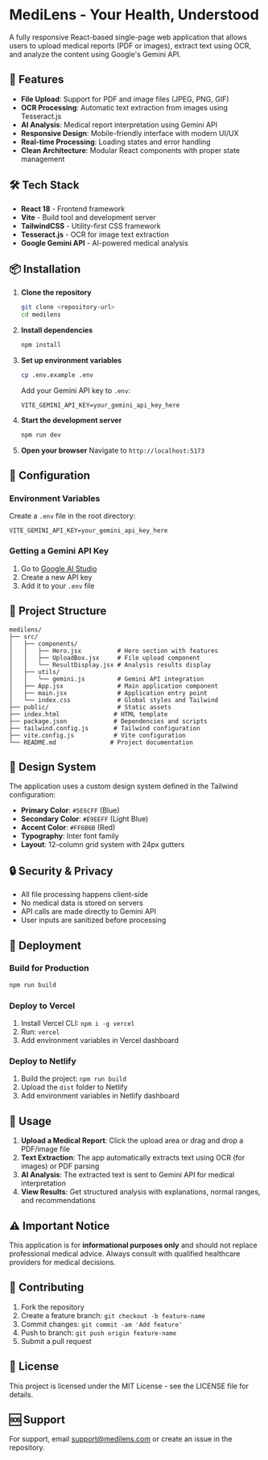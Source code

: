 # MediLens - Your Health, Understood

A fully responsive React-based single-page web application that allows users to upload medical reports (PDF or images), extract text using OCR, and analyze the content using Google's Gemini API.

## 🚀 Features

- **File Upload**: Support for PDF and image files (JPEG, PNG, GIF)
- **OCR Processing**: Automatic text extraction from images using Tesseract.js
- **AI Analysis**: Medical report interpretation using Gemini API
- **Responsive Design**: Mobile-friendly interface with modern UI/UX
- **Real-time Processing**: Loading states and error handling
- **Clean Architecture**: Modular React components with proper state management

## 🛠️ Tech Stack

- **React 18** - Frontend framework
- **Vite** - Build tool and development server
- **TailwindCSS** - Utility-first CSS framework
- **Tesseract.js** - OCR for image text extraction
- **Google Gemini API** - AI-powered medical analysis

## 📦 Installation

1. **Clone the repository**
   ```bash
   git clone <repository-url>
   cd medilens
   ```

2. **Install dependencies**
   ```bash
   npm install
   ```

3. **Set up environment variables**
   ```bash
   cp .env.example .env
   ```
   
   Add your Gemini API key to `.env`:
   ```
   VITE_GEMINI_API_KEY=your_gemini_api_key_here
   ```

4. **Start the development server**
   ```bash
   npm run dev
   ```

5. **Open your browser**
   Navigate to `http://localhost:5173`

## 🔧 Configuration

### Environment Variables

Create a `.env` file in the root directory:

```env
VITE_GEMINI_API_KEY=your_gemini_api_key_here
```

### Getting a Gemini API Key

1. Go to [Google AI Studio](https://makersuite.google.com/app/apikey)
2. Create a new API key
3. Add it to your `.env` file

## 📁 Project Structure

```
medilens/
├── src/
│   ├── components/
│   │   ├── Hero.jsx          # Hero section with features
│   │   ├── UploadBox.jsx     # File upload component
│   │   └── ResultDisplay.jsx # Analysis results display
│   ├── utils/
│   │   └── gemini.js         # Gemini API integration
│   ├── App.jsx               # Main application component
│   ├── main.jsx              # Application entry point
│   └── index.css             # Global styles and Tailwind
├── public/                   # Static assets
├── index.html               # HTML template
├── package.json             # Dependencies and scripts
├── tailwind.config.js       # Tailwind configuration
├── vite.config.js           # Vite configuration
└── README.md               # Project documentation
```

## 🎨 Design System

The application uses a custom design system defined in the Tailwind configuration:

- **Primary Color**: `#5E6CFF` (Blue)
- **Secondary Color**: `#E9EEFF` (Light Blue)
- **Accent Color**: `#FF6B6B` (Red)
- **Typography**: Inter font family
- **Layout**: 12-column grid system with 24px gutters

## 🔒 Security & Privacy

- All file processing happens client-side
- No medical data is stored on servers
- API calls are made directly to Gemini API
- User inputs are sanitized before processing

## 🚀 Deployment

### Build for Production

```bash
npm run build
```

### Deploy to Vercel

1. Install Vercel CLI: `npm i -g vercel`
2. Run: `vercel`
3. Add environment variables in Vercel dashboard

### Deploy to Netlify

1. Build the project: `npm run build`
2. Upload the `dist` folder to Netlify
3. Add environment variables in Netlify dashboard

## 📝 Usage

1. **Upload a Medical Report**: Click the upload area or drag and drop a PDF/image file
2. **Text Extraction**: The app automatically extracts text using OCR (for images) or PDF parsing
3. **AI Analysis**: The extracted text is sent to Gemini API for medical interpretation
4. **View Results**: Get structured analysis with explanations, normal ranges, and recommendations

## ⚠️ Important Notice

This application is for **informational purposes only** and should not replace professional medical advice. Always consult with qualified healthcare providers for medical decisions.

## 🤝 Contributing

1. Fork the repository
2. Create a feature branch: `git checkout -b feature-name`
3. Commit changes: `git commit -am 'Add feature'`
4. Push to branch: `git push origin feature-name`
5. Submit a pull request

## 📄 License

This project is licensed under the MIT License - see the LICENSE file for details.

## 🆘 Support

For support, email support@medilens.com or create an issue in the repository. 